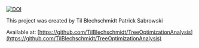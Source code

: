 [![DOI](https://zenodo.org/badge/225386296.svg)](https://zenodo.org/badge/latestdoi/225386296)

This project was created by
Til Blechschmidt
Patrick Sabrowski

Available at: [https://github.com/TilBlechschmidt/TreeOptimizationAnalysis](https://github.com/TilBlechschmidt/TreeOptimizationAnalysis)
